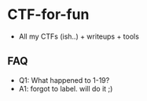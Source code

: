 # CTF-for-fun
- All my CTFs (ish..) + writeups + tools
## FAQ
- Q1: What happened to 1-19? 
- A1: forgot to label. will do it ;)
